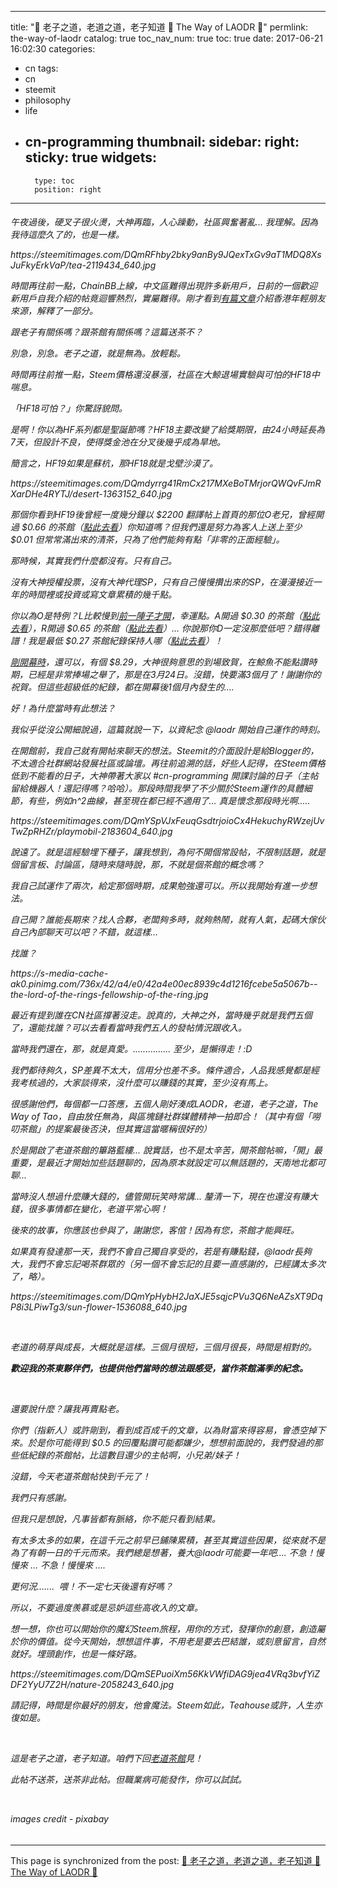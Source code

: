 
---
title: "🍵  老子之道，老道之道，老子知道  🍵  The Way of LAODR 🍵"
permlink: the-way-of-laodr
catalog: true
toc_nav_num: true
toc: true
date: 2017-06-21 16:02:30
categories:
- cn
tags:
- cn
- steemit
- philosophy
- life
- cn-programming
thumbnail: 
sidebar:
    right:
        sticky: true
widgets:
    -
        type: toc
        position: right
---


<html><h6>
<p>午夜過後，硬叉子很火燙，大神再臨，人心躁動，社區興奮著亂... 我理解。因為我待這麼久了的，也是一樣。</p>
<p>https://steemitimages.com/DQmRFhby2bky9anBy9JQexTxGv9aT1MDQ8XsJuFkyErkVaP/tea-2119434_640.jpg</p>
<p>時間再往前一點，ChainBB上線，中文區難得出現許多新用戶，日前的一個歡迎新用戶自我介紹的帖竟迴響熱烈，實屬難得。剛才看到<a href="https://steemit.com/cn/@htliao/cn-2017621t112158843z">有篇文章</a>介紹香港年輕朋友來源，解釋了一部分。</p>
<p>跟老子有關係嗎？跟茶館有關係嗎？這篇送茶不？</p>
<p>別急，別急。老子之道，就是無為。放輕鬆。&nbsp;</p>
<p>時間再往前推一點，Steem價格還沒暴漲，社區在大鯨退場實驗與可怕的HF18中喘息。</p>
<p>「HF18可怕？」你驚訝貌問。</p>
<p>是啊！你以為HF系列都是聖誕節嗎？HF18主要改變了給獎期限，由24小時延長為7天，但設計不良，使得獎金池在分叉後幾乎成為旱地。</p>
<p>簡言之，HF19如果是蘇杭，那HF18就是戈壁沙漠了。</p>
<p>https://steemitimages.com/DQmdyrrg41RmCx217MXeBoTMrjorQWQvFJmRXarDHe4RYTJ/desert-1363152_640.jpg</p>
<p>那個你看到HF19後曾經一度幾分鐘以 $2200 翻譯帖上首頁的那位O老兄，曾經開過 $0.66 的茶館（<a href="https://steemit.com/laodr-teahouse/@oflyhigh/laodr-tea-house-beta-170325">點此去看</a>）你知道嗎？但我們還是努力為客人上送上至少 $0.01 但常常滿出來的清茶，只為了他們能夠有點「非零的正面經驗」。</p>
<p>那時候，其實我們什麼都沒有。只有自己。</p>
<p>沒有大神授權投票，沒有大神代理SP，只有自己慢慢攢出來的SP，在漫漫接近一年的時間裡或投資或寫文章累積的幾千點。</p>
<p>你以為O是特例？L比較慢到<a href="https://steemit.com/laodr-teahouse/@lemooljiang/laodr-tea-house-steem">前一陣子才開</a>，幸運點。A開過 $0.30 的茶館（<a href="https://steemit.com/laodr-teahouse/@ace108/laodr-tea-house-beta-170404">點此去看</a>），R開過 $0.65 的茶館（<a href="https://steemit.com/laodr-teahouse/@rivalhw/laodr-tea-house-beta-170417">點此去看</a>）... 你說那你D一定沒那麼低吧？錯得離譜！我是最低 $0.27 茶館紀錄保持人哪（<a href="https://steemit.com/laodr-teahouse/@deanliu/laodr-tea-house-beta-170407">點此去看</a>）！</p>
<p><a href="https://steemit.com/laodr-teahouse/@deanliu/laodr-tea-house-beta">剛開幕時</a>，還可以，有個 $8.29，大神很夠意思的到場致賀，在鯨魚不能點讚時期，已經是非常捧場之舉了，那是在3月24日。沒錯，快要滿3個月了！謝謝你的祝賀。但這些超級低的紀錄，都在開幕後1個月內發生的....</p>
<p>好！為什麼當時有此想法？</p>
<p>我似乎從沒公開細說過，這篇就說一下，以資紀念 @laodr 開始自己運作的時刻。</p>
<p>在開館前，我自己就有開帖來聊天的想法。Steemit的介面設計是給Blogger的，不太適合社群網站發展社區或論壇。再往前追溯的話，好些人記得，在Steem價格低到不能看的日子，大神帶著大家以 #cn-programming 開課討論的日子（主帖留給機器人！還記得嗎？哈哈）。那段時間我學了不少關於Steem運作的具體細節，有些，例如n^2曲線，甚至現在都已經不適用了... 真是懷念那段時光啊.....</p>
<p>https://steemitimages.com/DQmYSpVJxFeuqGsdtrjoioCx4HekuchyRWzejUvTwZpRHZr/playmobil-2183604_640.jpg</p>
<p>說遠了。就是這經驗埋下種子，讓我想到，為何不開個常設帖，不限制話題，就是個留言板、討論區，隨時來隨時說，那，不就是個茶館的概念嗎？</p>
<p>我自己試運作了兩次，給定那個時期，成果勉強還可以。所以我開始有進一步想法。</p>
<p>自己開？誰能長期來？找人合夥，老闆夠多時，就夠熱鬧，就有人氣，起碼大傢伙自己內部聊天可以吧？不錯，就這樣...</p>
<p>找誰？</p>
<p>https://s-media-cache-ak0.pinimg.com/736x/42/a4/e0/42a4e00ec8939c4d1216fcebe5a5067b--the-lord-of-the-rings-fellowship-of-the-ring.jpg</p>
<p>最近有提到誰在CN社區撐著沒走。說真的，大神之外，當時幾乎就是我們五個了，還能找誰？可以去看看當時我們五人的發帖情況跟收入。</p>
<p>當時我們還在，那，就是真愛。............... 至少，是懶得走！:D</p>
<p>我們都待夠久，SP差異不太大，信用分也差不多。條件適合，人品我感覺都是經我考核過的，大家談得來，沒什麼可以賺錢的其實，至少沒有馬上。</p>
<p>很感謝他們，每個都一口答應，五個人剛好湊成LAODR，老道，老子之道，The Way of Tao，自由放任無為，與區塊鏈社群媒體精神一拍即合！（其中有個「嘮叨茶館」的提案最後否決，但其實這當暱稱很好的）</p>
<p>於是開啟了老道茶館的篳路藍縷... 說實話，也不是太辛苦，開茶館帖嘛，「開」最重要，是最近才開始加些話題聊的，因為原本就設定可以無話題的，天南地北都可聊...</p>
<p>當時沒人想過什麼賺大錢的，儘管開玩笑時常講... 釐清一下，現在也還沒有賺大錢，很多事情都在變化，老道平常心啊！</p>
<p>後來的故事，你應該也參與了，謝謝您，客倌！因為有您，茶館才能興旺。</p>
<p>如果真有發達那一天，我們不會自己獨自享受的，若是有賺點錢，@laodr長夠大，我們不會忘記喝茶群眾的（另一個不會忘記的且要一直感謝的，已經講太多次了，略）。</p>
<p>https://steemitimages.com/DQmYpHybH2JaXJE5sqjcPVu3Q6NeAZsXT9DqP8i3LPiwTg3/sun-flower-1536088_640.jpg</p>
<p><br></p>
<p>老道的萌芽與成長，大概就是這樣。三個月很短，三個月很長，時間是相對的。</p>
<p><strong>歡迎我的茶東夥伴們，也提供他們當時的想法跟感受，當作茶館滿季的紀念。</strong></p>
<p><br></p>
<p>還要說什麼？讓我再賣點老。</p>
<p>你們（指新人）或許剛到，看到成百成千的文章，以為財富來得容易，會憑空掉下來。於是你可能得到 $0.5 的回覆點讚可能都嫌少，想想前面說的，我們發過的那些低紀錄的茶館帖，比這數目還少的主帖啊，小兄弟/妹子！</p>
<p>沒錯，今天老道茶館帖快到千元了！</p>
<p>我們只有感謝。&nbsp;</p>
<p>但我只是想說，凡事皆都有脈絡，你不能只看到結果。</p>
<p>有太多太多的如果，在這千元之前早已鋪陳累積，甚至其實這些因果，從來就不是為了有朝一日的千元而來。我們總是想著，養大@laodr可能要一年吧.... 不急！慢慢來 … 不急！慢慢來 ….</p>
<p>更何況....... &nbsp;喂！不一定七天後還有好嗎？</p>
<p>所以，不要過度羨慕或是忌妒這些高收入的文章。</p>
<p>想一想，你也可以開始你的魔幻Steem旅程，用你的方式，發揮你的創意，創造屬於你的價值。從今天開始，想想這件事，不用老是要去巴結誰，或刻意留言，自然就好。埋頭創作，也是一條好路。</p>
<p>https://steemitimages.com/DQmSEPuoiXm56KkVWfiDAG9jea4VRq3bvfYiZDF2YyU7Z2H/nature-2058243_640.jpg&nbsp;</p>
<p>請記得，時間是你最好的朋友，他會魔法。Steem如此，Teahouse或許，人生亦復如是。</p>
<p>&nbsp;</p>
<p>這是老子之道，老子知道。咱們下回<a href="https://steemit.com/laodr-teahouse/@laodr/laodr-tea-house-beta-170621">老道茶館</a>見！</p>
<p>此帖不送茶，送茶非此帖。但職業病可能發作，你可以試試。</p>
<p><br></p>
<p><em>images credit - pixabay</em></p>
</h6></html>

- - -

This page is synchronized from the post: [🍵  老子之道，老道之道，老子知道  🍵  The Way of LAODR 🍵](https://steemit.com/@deanliu/the-way-of-laodr)

